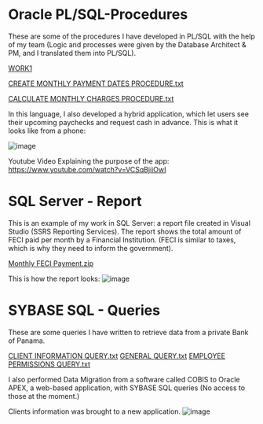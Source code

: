 # Oracle PL/SQL-Procedures
These are some of the procedures I have developed in PL/SQL with the help of my team (Logic and processes were given by the Database Architect & PM, and I translated them into PL/SQL). 

[WORK1](https://github.com/danielaholguini/SQL-Projects/blob/main/CREATE%20A%20CREDIT%20REGISTRY.sql)

[CREATE MONTHLY PAYMENT DATES  PROCEDURE.txt](https://github.com/danielaholguini/SQL-Projects/files/8750440/CREATE.MONTHLY.PAYMENT.DATES.PROCEDURE.txt)

[CALCULATE MONTHLY CHARGES PROCEDURE.txt](https://github.com/danielaholguini/SQL-Projects/files/8750442/CALCULATE.MONTHLY.CHARGES.PROCEDURE.txt)

In this language, I also developed a hybrid application, which let users see their upcoming paychecks and request cash in advance. 
This is what it looks like from a phone:

![image](https://user-images.githubusercontent.com/106038804/169721912-b237305b-5af4-4bca-bc4d-2418b1427955.png)

Youtube Video Explaining the purpose of the app: 
https://www.youtube.com/watch?v=VCSqBjiiOwI


# SQL Server - Report
This is an example of my work in SQL Server: a report file created in Visual Studio (SSRS Reporting Services). 
The report shows the total amount of FECI paid per month by a Financial Institution. (FECI is similar to taxes, which is why they need to inform the government).

[Monthly FECI Payment.zip](https://github.com/danielaholguini/SQL-Projects/files/8750449/Monthly.FECI.Payment.zip)

This is how the report looks:
![image](https://user-images.githubusercontent.com/106038804/169720722-a8ec1508-260d-41eb-b396-cfaa89570f72.png)


# SYBASE SQL - Queries
These are some queries I have written to retrieve data from a private Bank of Panama.

[CLIENT INFORMATION QUERY.txt](https://github.com/danielaholguini/SQL-Projects/files/8750453/CLIENT.INFORMATION.QUERY.txt)
[GENERAL QUERY.txt](https://github.com/danielaholguini/SQL-Projects/files/8750486/GENERAL.QUERY.txt)
[EMPLOYEE PERMISSIONS QUERY.txt](https://github.com/danielaholguini/SQL-Projects/files/8750487/EMPLOYEE.PERMISSIONS.QUERY.txt)

I also performed Data Migration from a software called COBIS to Oracle APEX, a web-based application, with SYBASE SQL queries (No access to those at the moment.)

Clients information was brought to a new application.
![image](https://user-images.githubusercontent.com/106038804/169721192-6de6d78b-7af9-49a1-adf6-3ec901f149b5.png)


